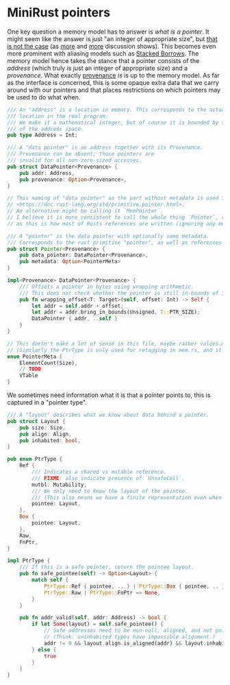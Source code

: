 # MiniRust pointers

One key question a memory model has to answer is *what is a pointer*.
It might seem like the answer is just "an integer of appropriate size", but [that is not the case][pointers-complicated] (as [more][pointers-complicated-2] and [more][pointers-complicated-3] discussion shows).
This becomes even more prominent with aliasing models such as [Stacked Borrows].
The memory model hence takes the stance that a pointer consists of the *address* (which truly is just an integer of appropriate size) and a *provenance*.
What exactly [provenance] *is* is up to the memory model.
As far as the interface is concerned, this is some opaque extra data that we carry around with our pointers and that places restrictions on which pointers may be used to do what when.

[pointers-complicated]: https://www.ralfj.de/blog/2018/07/24/pointers-and-bytes.html
[pointers-complicated-2]: https://www.ralfj.de/blog/2020/12/14/provenance.html
[pointers-complicated-3]: https://www.ralfj.de/blog/2022/04/11/provenance-exposed.html
[provenance]: https://github.com/rust-lang/unsafe-code-guidelines/blob/master/reference/src/glossary.md#pointer-provenance
[Stacked Borrows]: https://github.com/rust-lang/unsafe-code-guidelines/blob/master/wip/stacked-borrows.md

```rust
/// An "address" is a location in memory. This corresponds to the actual
/// location in the real program.
/// We make it a mathematical integer, but of course it is bounded by the size
/// of the address space.
pub type Address = Int;

/// A "data pointer" is an address together with its Provenance.
/// Provenance can be absent; those pointers are
/// invalid for all non-zero-sized accesses.
pub struct DataPointer<Provenance> {
    pub addr: Address,
    pub provenance: Option<Provenance>,
}

// This naming of "data pointer" as the part without metadata is used in the docs at:
// <https://doc.rust-lang.org/std/primitive.pointer.html>.
// An alternative might be calling it `MemPointer`.
// I believe it is more consistent to call the whole thing `Pointer`, rather than just the data part,
// as this is how most of Rusts references are written (ignoring any metadata fields).

/// A "pointer" is the data pointer with optionally some metadata.
/// Corresponds to the rust primitive "pointer", as well as references and boxes.
pub struct Pointer<Provenance> {
    pub data_pointer: DataPointer<Provenance>,
    pub metadata: Option<PointerMeta>
}

impl<Provenance> DataPointer<Provenance> {
    /// Offsets a pointer in bytes using wrapping arithmetic.
    /// This does not check whether the pointer is still in-bounds of its allocation.
    pub fn wrapping_offset<T: Target>(self, offset: Int) -> Self {
        let addr = self.addr + offset;
        let addr = addr.bring_in_bounds(Unsigned, T::PTR_SIZE);
        DataPointer { addr, ..self }
    }
}
```

```rust
// This doesn't make a lot of sense in this file, maybe rather values.md.
// (Similarly the PtrType is only used for retagging in mem.rs, and it felt out of place when reading ?)
enum PointerMeta {
    ElementCount(Size),
    // TODO
    VTable
}
```


We sometimes need information what it is that a pointer points to, this is captured in a "pointer type".

```rust
/// A "layout" describes what we know about data behind a pointer.
pub struct Layout {
    pub size: Size,
    pub align: Align,
    pub inhabited: bool,
}

pub enum PtrType {
    Ref {
        /// Indicates a shared vs mutable reference.
        /// FIXME: also indicate presence of `UnsafeCell`.
        mutbl: Mutability,
        /// We only need to know the layout of the pointee.
        /// (This also means we have a finite representation even when the Rust type is recursive.)
        pointee: Layout,
    },
    Box {
        pointee: Layout,
    },
    Raw,
    FnPtr,
}

impl PtrType {
    /// If this is a safe pointer, return the pointee layout.
    pub fn safe_pointee(self) -> Option<Layout> {
        match self {
            PtrType::Ref { pointee, .. } | PtrType::Box { pointee, .. } => Some(pointee),
            PtrType::Raw | PtrType::FnPtr => None,
        }
    }

    pub fn addr_valid(self, addr: Address) -> bool {
        if let Some(layout) = self.safe_pointee() {
            // Safe addresses need to be non-null, aligned, and not point to an uninhabited type.
            // (Think: uninhabited types have impossible alignment.)
            addr != 0 && layout.align.is_aligned(addr) && layout.inhabited
        } else {
            true
        }
    }
}
```
